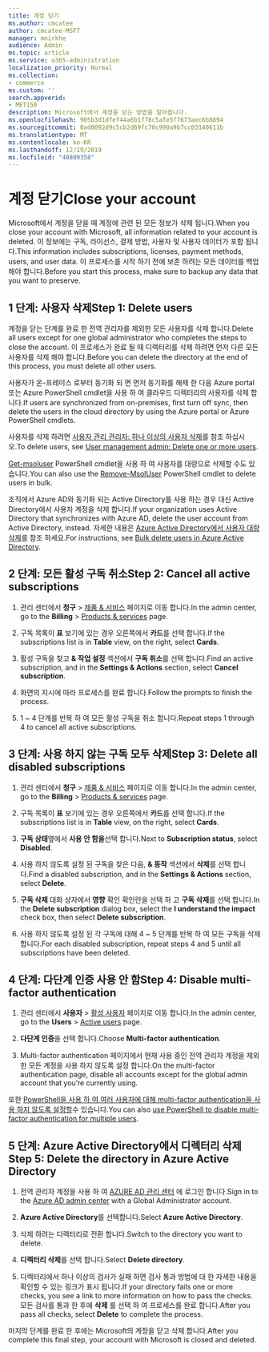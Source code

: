```yaml
---
title: 계정 닫기
ms.author: cmcatee
author: cmcatee-MSFT
manager: mnirkhe
audience: Admin
ms.topic: article
ms.service: o365-administration
localization_priority: Normal
ms.collection:
- commerce
ms.custom: ''
search.appverid:
- MET150
description: Microsoft에서 계정을 닫는 방법을 알아봅니다.
ms.openlocfilehash: 905b3d1dfef44a6b1f78c5afe5f7673aec6b8894
ms.sourcegitcommit: 0ad0092d9c5cb2d69fc70c990a9b7cc03140611b
ms.translationtype: MT
ms.contentlocale: ko-KR
ms.lasthandoff: 12/19/2019
ms.locfileid: "40809358"
---
```

# <a name="close-your-account"></a><span data-ttu-id="da8bc-103">계정 닫기</span><span class="sxs-lookup"><span data-stu-id="da8bc-103">Close your account</span></span>

<span data-ttu-id="da8bc-104">Microsoft에서 계정을 닫을 때 계정에 관련 된 모든 정보가 삭제 됩니다.</span><span class="sxs-lookup"><span data-stu-id="da8bc-104">When you close your account with Microsoft, all information related to your account is deleted.</span></span> <span data-ttu-id="da8bc-105">이 정보에는 구독, 라이선스, 결제 방법, 사용자 및 사용자 데이터가 포함 됩니다.</span><span class="sxs-lookup"><span data-stu-id="da8bc-105">This information includes subscriptions, licenses, payment methods, users, and user data.</span></span> <span data-ttu-id="da8bc-106">이 프로세스를 시작 하기 전에 보존 하려는 모든 데이터를 백업 해야 합니다.</span><span class="sxs-lookup"><span data-stu-id="da8bc-106">Before you start this process, make sure to backup any data that you want to preserve.</span></span>

## <a name="step-1-delete-users"></a><span data-ttu-id="da8bc-107">1 단계: 사용자 삭제</span><span class="sxs-lookup"><span data-stu-id="da8bc-107">Step 1: Delete users</span></span>

<span data-ttu-id="da8bc-108">계정을 닫는 단계를 완료 한 전역 관리자를 제외한 모든 사용자를 삭제 합니다.</span><span class="sxs-lookup"><span data-stu-id="da8bc-108">Delete all users except for one global administrator who completes the steps to close the account.</span></span> <span data-ttu-id="da8bc-109">이 프로세스가 완료 될 때 디렉터리를 삭제 하려면 먼저 다른 모든 사용자를 삭제 해야 합니다.</span><span class="sxs-lookup"><span data-stu-id="da8bc-109">Before you can delete the directory at the end of this process, you must delete all other users.</span></span>

<span data-ttu-id="da8bc-110">사용자가 온-프레미스 로부터 동기화 되 면 먼저 동기화를 해제 한 다음 Azure portal 또는 Azure PowerShell cmdlet을 사용 하 여 클라우드 디렉터리의 사용자를 삭제 합니다.</span><span class="sxs-lookup"><span data-stu-id="da8bc-110">If users are synchronized from on-premises, first turn off sync, then delete the users in the cloud directory by using the Azure portal or Azure PowerShell cmdlets.</span></span>

<span data-ttu-id="da8bc-111">사용자를 삭제 하려면 <a href="https://docs.microsoft.com/office365/admin/add-users/delete-a-user?view=o365-worldwide#user-management-admin-delete-one-or-more-users-from-office-365">사용자 관리 관리자: 하나 이상의 사용자 삭제</a>를 참조 하십시오.</span><span class="sxs-lookup"><span data-stu-id="da8bc-111">To delete users, see <a href="https://docs.microsoft.com/office365/admin/add-users/delete-a-user?view=o365-worldwide#user-management-admin-delete-one-or-more-users-from-office-365">User management admin: Delete one or more users</a>.</span></span>

<span data-ttu-id="da8bc-112"><a href="https://go.microsoft.com/fwlink/?linkid=842230">Get-msoluser</a> PowerShell cmdlet을 사용 하 여 사용자를 대량으로 삭제할 수도 있습니다.</span><span class="sxs-lookup"><span data-stu-id="da8bc-112">You can also use the <a href="https://go.microsoft.com/fwlink/?linkid=842230">Remove-MsolUser</a> PowerShell cmdlet to delete users in bulk.</span></span>

<span data-ttu-id="da8bc-113">조직에서 Azure AD와 동기화 되는 Active Directory를 사용 하는 경우 대신 Active Directory에서 사용자 계정을 삭제 합니다.</span><span class="sxs-lookup"><span data-stu-id="da8bc-113">If your organization uses Active Directory that synchronizes with Azure AD, delete the user account from Active Directory, instead.</span></span> <span data-ttu-id="da8bc-114">자세한 내용은 <a href="https://docs.microsoft.com/azure/active-directory/users-groups-roles/users-bulk-delete">Azure Active Directory에서 사용자 대량 삭제</a>를 참조 하세요.</span><span class="sxs-lookup"><span data-stu-id="da8bc-114">For instructions, see <a href="https://docs.microsoft.com/azure/active-directory/users-groups-roles/users-bulk-delete">Bulk delete users in Azure Active Directory</a>.</span></span>

## <a name="step-2-cancel-all-active-subscriptions"></a><span data-ttu-id="da8bc-115">2 단계: 모든 활성 구독 취소</span><span class="sxs-lookup"><span data-stu-id="da8bc-115">Step 2: Cancel all active subscriptions</span></span>

1. <span data-ttu-id="da8bc-116">관리 센터에서 **청구** > <a href="https://go.microsoft.com/fwlink/p/?linkid=842054" target="_blank">제품 & 서비스</a> 페이지로 이동 합니다.</span><span class="sxs-lookup"><span data-stu-id="da8bc-116">In the admin center, go to the **Billing** > <a href="https://go.microsoft.com/fwlink/p/?linkid=842054" target="_blank">Products & services</a> page.</span></span>

2. <span data-ttu-id="da8bc-117">구독 목록이 **표** 보기에 있는 경우 오른쪽에서 **카드**를 선택 합니다.</span><span class="sxs-lookup"><span data-stu-id="da8bc-117">If the subscriptions list is in **Table** view, on the right, select **Cards**.</span></span>

3. <span data-ttu-id="da8bc-118">활성 구독을 찾고 **& 작업 설정** 섹션에서 **구독 취소**를 선택 합니다.</span><span class="sxs-lookup"><span data-stu-id="da8bc-118">Find an active subscription, and in the **Settings & Actions** section, select **Cancel subscription**.</span></span>

4. <span data-ttu-id="da8bc-119">화면의 지시에 따라 프로세스를 완료 합니다.</span><span class="sxs-lookup"><span data-stu-id="da8bc-119">Follow the prompts to finish the process.</span></span>

5. <span data-ttu-id="da8bc-120">1 ~ 4 단계를 반복 하 여 모든 활성 구독을 취소 합니다.</span><span class="sxs-lookup"><span data-stu-id="da8bc-120">Repeat steps 1 through 4 to cancel all active subscriptions.</span></span>

## <a name="step-3-delete-all-disabled-subscriptions"></a><span data-ttu-id="da8bc-121">3 단계: 사용 하지 않는 구독 모두 삭제</span><span class="sxs-lookup"><span data-stu-id="da8bc-121">Step 3: Delete all disabled subscriptions</span></span>

1. <span data-ttu-id="da8bc-122">관리 센터에서 **청구** > <a href="https://go.microsoft.com/fwlink/p/?linkid=842054" target="_blank">제품 & 서비스</a> 페이지로 이동 합니다.</span><span class="sxs-lookup"><span data-stu-id="da8bc-122">In the admin center, go to the **Billing** > <a href="https://go.microsoft.com/fwlink/p/?linkid=842054" target="_blank">Products & services</a> page.</span></span>

2. <span data-ttu-id="da8bc-123">구독 목록이 **표** 보기에 있는 경우 오른쪽에서 **카드**를 선택 합니다.</span><span class="sxs-lookup"><span data-stu-id="da8bc-123">If the subscriptions list is in **Table** view, on the right, select **Cards**.</span></span>

3. <span data-ttu-id="da8bc-124">**구독 상태**옆에서 **사용 안 함을**선택 합니다.</span><span class="sxs-lookup"><span data-stu-id="da8bc-124">Next to **Subscription status**, select **Disabled**.</span></span>

4. <span data-ttu-id="da8bc-125">사용 하지 않도록 설정 된 구독을 찾은 다음, **& 동작** 섹션에서 **삭제**를 선택 합니다.</span><span class="sxs-lookup"><span data-stu-id="da8bc-125">Find a disabled subscription, and in the **Settings & Actions** section, select **Delete**.</span></span>

5. <span data-ttu-id="da8bc-126">**구독 삭제** 대화 상자에서 **영향** 확인 확인란을 선택 하 고 **구독 삭제**를 선택 합니다.</span><span class="sxs-lookup"><span data-stu-id="da8bc-126">In the **Delete subscription** dialog box, select the **I understand the impact** check box, then select **Delete subscription**.</span></span>

6. <span data-ttu-id="da8bc-127">사용 하지 않도록 설정 된 각 구독에 대해 4 ~ 5 단계를 반복 하 여 모든 구독을 삭제 합니다.</span><span class="sxs-lookup"><span data-stu-id="da8bc-127">For each disabled subscription, repeat steps 4 and 5 until all subscriptions have been deleted.</span></span>

## <a name="step-4-disable-multi-factor-authentication"></a><span data-ttu-id="da8bc-128">4 단계: 다단계 인증 사용 안 함</span><span class="sxs-lookup"><span data-stu-id="da8bc-128">Step 4: Disable multi-factor authentication</span></span>

1. <span data-ttu-id="da8bc-129">관리 센터에서 **사용자** > <a href="https://go.microsoft.com/fwlink/p/?linkid=834822" target="_blank">활성 사용자</a> 페이지로 이동 합니다.</span><span class="sxs-lookup"><span data-stu-id="da8bc-129">In the admin center, go to the **Users** > <a href="https://go.microsoft.com/fwlink/p/?linkid=834822" target="_blank">Active users</a> page.</span></span>

2. <span data-ttu-id="da8bc-130">**다단계 인증**을 선택 합니다.</span><span class="sxs-lookup"><span data-stu-id="da8bc-130">Choose **Multi-factor authentication**.</span></span>

3. <span data-ttu-id="da8bc-131">Multi-factor authentication 페이지에서 현재 사용 중인 전역 관리자 계정을 제외한 모든 계정을 사용 하지 않도록 설정 합니다.</span><span class="sxs-lookup"><span data-stu-id="da8bc-131">On the multi-factor authentication page, disable all accounts except for the global admin account that you’re currently using.</span></span>

<span data-ttu-id="da8bc-132">또한 <a href="https://docs.microsoft.com/azure/active-directory/authentication/howto-mfa-userstates#use-powershell">PowerShell을 사용 하 여 여러 사용자에 대해 multi-factor authentication을 사용 하지 않도록 설정할</a>수 있습니다.</span><span class="sxs-lookup"><span data-stu-id="da8bc-132">You can also <a href="https://docs.microsoft.com/azure/active-directory/authentication/howto-mfa-userstates#use-powershell">use PowerShell to disable multi-factor authentication for multiple users</a>.</span></span>

## <a name="step-5-delete-the-directory-in-azure-active-directory"></a><span data-ttu-id="da8bc-133">5 단계: Azure Active Directory에서 디렉터리 삭제</span><span class="sxs-lookup"><span data-stu-id="da8bc-133">Step 5: Delete the directory in Azure Active Directory</span></span>

1. <span data-ttu-id="da8bc-134">전역 관리자 계정을 사용 하 여 <a href="https://aad.portal.azure.com/" target="_blank">AZURE AD 관리 센터</a> 에 로그인 합니다.</span><span class="sxs-lookup"><span data-stu-id="da8bc-134">Sign in to the <a href="https://aad.portal.azure.com/" target="_blank">Azure AD admin center</a> with a Global Administrator account.</span></span>

2. <span data-ttu-id="da8bc-135">**Azure Active Directory**를 선택합니다.</span><span class="sxs-lookup"><span data-stu-id="da8bc-135">Select **Azure Active Directory**.</span></span>

3. <span data-ttu-id="da8bc-136">삭제 하려는 디렉터리로 전환 합니다.</span><span class="sxs-lookup"><span data-stu-id="da8bc-136">Switch to the directory you want to delete.</span></span>

4. <span data-ttu-id="da8bc-137">**디렉터리 삭제**를 선택 합니다.</span><span class="sxs-lookup"><span data-stu-id="da8bc-137">Select **Delete directory**.</span></span>

5. <span data-ttu-id="da8bc-138">디렉터리에서 하나 이상의 검사가 실패 하면 검사 통과 방법에 대 한 자세한 내용을 확인할 수 있는 링크가 표시 됩니다.</span><span class="sxs-lookup"><span data-stu-id="da8bc-138">If your directory fails one or more checks, you see a link to more information on how to pass the checks.</span></span> <span data-ttu-id="da8bc-139">모든 검사를 통과 한 후에 **삭제** 를 선택 하 여 프로세스를 완료 합니다.</span><span class="sxs-lookup"><span data-stu-id="da8bc-139">After you pass all checks, select **Delete** to complete the process.</span></span>

<span data-ttu-id="da8bc-140">마지막 단계를 완료 한 후에는 Microsoft의 계정을 닫고 삭제 합니다.</span><span class="sxs-lookup"><span data-stu-id="da8bc-140">After you complete this final step, your account with Microsoft is closed and deleted.</span></span>